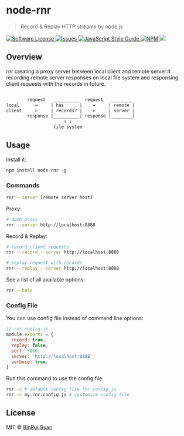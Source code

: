 # node-rnr
> Record & Replay HTTP streams by node.js

<p>
    <a href="LICENSE">
        <img src="https://img.shields.io/badge/license-MIT-brightgreen.svg" alt="Software License" />
    </a>
    <a href="https://github.com/differui/node-rnr/issues">
        <img src="https://img.shields.io/github/issues/differui/node-rnr.svg" alt="Issues" />
    </a>
    <a href="http://standardjs.com/">
        <img src="https://img.shields.io/badge/code%20style-standard-brightgreen.svg" alt="JavaScript Style Guide" />
    </ahttp->
    <a href="https://npmjs.org/package/node-rnr">
        <img src="https://img.shields.io/npm/v/node-rnr.svg?style=flat-squar" alt="NPM" />
    </a>
    <a href="https://travis-ci.org/differui/node-rnr">
        <img src="https://travis-ci.org/differui/node-rnr.svg?branch=master" />
    </a>
</p>

## Overview

rnr creating a proxy server between local client and remote server.It recording remote server responses on local file system and responsing client requests with the records in future.

```txt

        request   __________  request   ________
local      →     | has      |    →     | remote |
client     ←     | records? |    ←     | server |
        response |__________| response |________|
                      ↑ ↓
                  file system
```

## Usage

Install it:

```js
npm install node-rnr -g
```

### Commands

```bash
rnr --server [remote server host]
```

Proxy:

```bash
# dumb proxy
rnr --server http://localhost:8888
```

Record & Replay:

```bash
# record client requests
rnr --record --server http://localhost:8888

# replay request with records
rnr --replay --server http://localhost:8888
```

See a list of all available options:

```bash
rnr --help
```

### Config File

You can use config file instead of command line options:

```js
// rnr.config.js
module.exports = {
  record: true,
  replay: false,
  port: 5000,
  server: 'http://localhost:8888',
  verbose: true,
}
```

Run this command to use the config file:

```bash
rnr -c # default config file rnr.config.js
rnr -c my.rnr.config.js # customize config file
```

## License

MIT &copy; [BinRui.Guan](mailto:differui@gmail.com)

